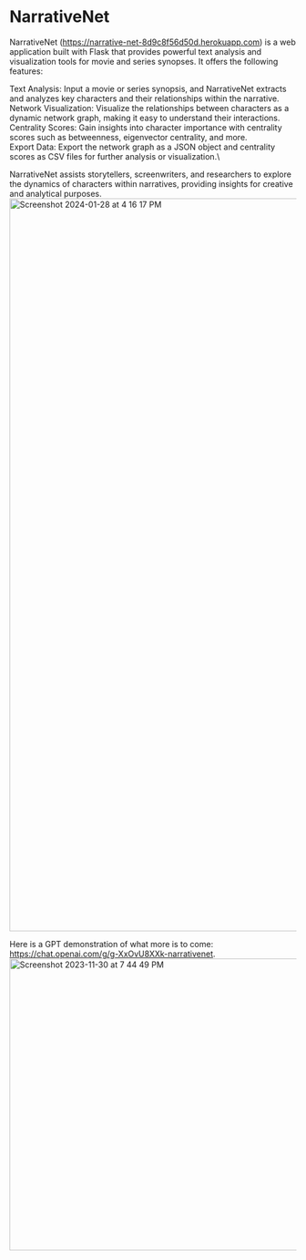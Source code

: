 # NarrativeNet
NarrativeNet (https://narrative-net-8d9c8f56d50d.herokuapp.com) is a web application built with Flask that provides powerful text analysis and visualization tools for movie and series synopses. It offers the following features:

Text Analysis: Input a movie or series synopsis, and NarrativeNet extracts and analyzes key characters and their relationships within the narrative.\
Network Visualization: Visualize the relationships between characters as a dynamic network graph, making it easy to understand their interactions.\
Centrality Scores: Gain insights into character importance with centrality scores such as betweenness, eigenvector centrality, and more.\
Export Data: Export the network graph as a JSON object and centrality scores as CSV files for further analysis or visualization.\

NarrativeNet assists storytellers, screenwriters, and researchers to explore the dynamics of characters within narratives, providing insights for creative and analytical purposes.
<img width="1286" alt="Screenshot 2024-01-28 at 4 16 17 PM" src="https://github.com/han-daniel/NarrativeNet/assets/43096627/ff5662cf-43c3-48fb-9dad-328797c115cd">

Here is a GPT demonstration of what more is to come: https://chat.openai.com/g/g-XxOvU8XXk-narrativenet.
<img width="512" alt="Screenshot 2023-11-30 at 7 44 49 PM" src="https://github.com/han-daniel/NarrativeNet/assets/43096627/ee7a5597-2bcc-4824-9719-fb1e5c3ee706">

